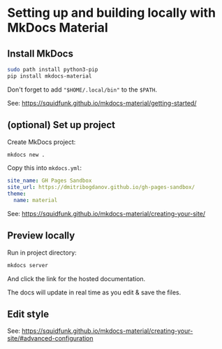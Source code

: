 # Setting up and building locally with MkDocs Material

## Install MkDocs

```sh
sudo path install python3-pip
pip install mkdocs-material
```

Don't forget to add `"$HOME/.local/bin"` to the `$PATH`.

See: https://squidfunk.github.io/mkdocs-material/getting-started/

## (optional) Set up project

Create MkDocs project:

```sh
mkdocs new .
```

Copy this into `mkdocs.yml`:

```yml
site_name: GH Pages Sandbox
site_url: https://dmitribogdanov.github.io/gh-pages-sandbox/
theme:
  name: material
```

See: https://squidfunk.github.io/mkdocs-material/creating-your-site/

## Preview locally

Run in project directory:

```sh
mkdocs server
```

And click the link for the hosted documentation.

The docs will update in real time as you edit & save the files.

## Edit style

See: https://squidfunk.github.io/mkdocs-material/creating-your-site/#advanced-configuration